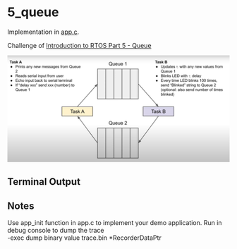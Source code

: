 # 5_queue

Implementation in [app.c](./app.c).

Challenge of [Introduction to RTOS Part 5 - Queue](https://www.youtube.com/watch?v=pHJ3lxOoWeI&list=PLEBQazB0HUyQ4hAPU1cJED6t3DU0h34bz&index=5)

![Simple UI](./doc/challenge.png "Simple UI")

## Terminal Output

## Notes
Use app_init function in app.c to implement your demo application.
Run in debug console to dump the trace  
-exec dump binary value trace.bin *RecorderDataPtr